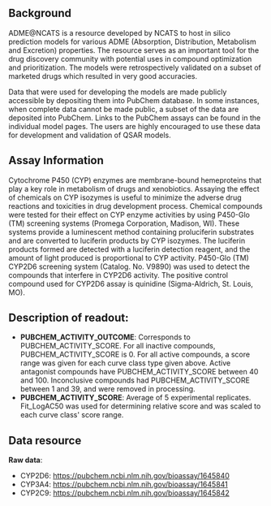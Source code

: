## Background
ADME@NCATS is a resource developed by NCATS to host in silico prediction models for various ADME (Absorption, Distribution, Metabolism and Excretion) properties. The resource serves as an important tool for the drug discovery community with potential uses in compound optimization and prioritization. The models were retrospectively validated on a subset of marketed drugs which resulted in very good accuracies.

Data that were used for developing the models are made publicly accessible by depositing them into PubChem database. In some instances, when complete data cannot be made public, a subset of the data are deposited into PubChem. Links to the PubChem assays can be found in the individual model pages. The users are highly encouraged to use these data for development and validation of QSAR models.

## Assay Information
Cytochrome P450 (CYP) enzymes are membrane-bound hemeproteins that play a key role in metabolism of drugs and xenobiotics. Assaying the effect of chemicals on CYP isozymes is useful to minimize the adverse drug reactions and toxicities in drug development process. Chemical compounds were tested for their effect on CYP enzyme activities by using P450-Glo (TM) screening systems (Promega Corporation, Madison, WI). These systems provide a luminescent method containing proluciferin substrates and are converted to luciferin products by CYP isozymes. The luciferin products formed are detected with a luciferin detection reagent, and the amount of light produced is proportional to CYP activity. P450-Glo (TM) CYP2D6 screening system (Catalog. No. V9890) was used to detect the compounds that interfere in CYP2D6 activity. The positive control compound used for CYP2D6 assay is quinidine (Sigma-Aldrich, St. Louis, MO).

## Description of readout:
- **PUBCHEM_ACTIVITY_OUTCOME**: Corresponds to PUBCHEM_ACTIVITY_SCORE. For all inactive compounds, PUBCHEM_ACTIVITY_SCORE is 0. For all active compounds, a score range was given for each curve class type given above. Active antagonist compounds have PUBCHEM_ACTIVITY_SCORE between 40 and 100. Inconclusive compounds had PUBCHEM_ACTIVITY_SCORE between 1 and 39, and were removed in processing. 
- **PUBCHEM_ACTIVITY_SCORE**: Average of 5 experimental replicates. Fit_LogAC50 was used for determining relative score and was scaled to each curve class' score range.

## Data resource

**Raw data**: 
- CYP2D6: https://pubchem.ncbi.nlm.nih.gov/bioassay/1645840
- CYP3A4: https://pubchem.ncbi.nlm.nih.gov/bioassay/1645841
- CYP2C9: https://pubchem.ncbi.nlm.nih.gov/bioassay/1645842